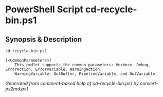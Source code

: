 # PowerShell Script cd-recycle-bin.ps1

## Synopsis & Description
```powershell
cd-recycle-bin.ps1 

```

```
[<CommonParameters>]
    This cmdlet supports the common parameters: Verbose, Debug, ErrorAction, ErrorVariable, WarningAction, 
    WarningVariable, OutBuffer, PipelineVariable, and OutVariable.
```

*Generated from comment-based help of cd-recycle-bin.ps1 by convert-ps2md.ps1*
